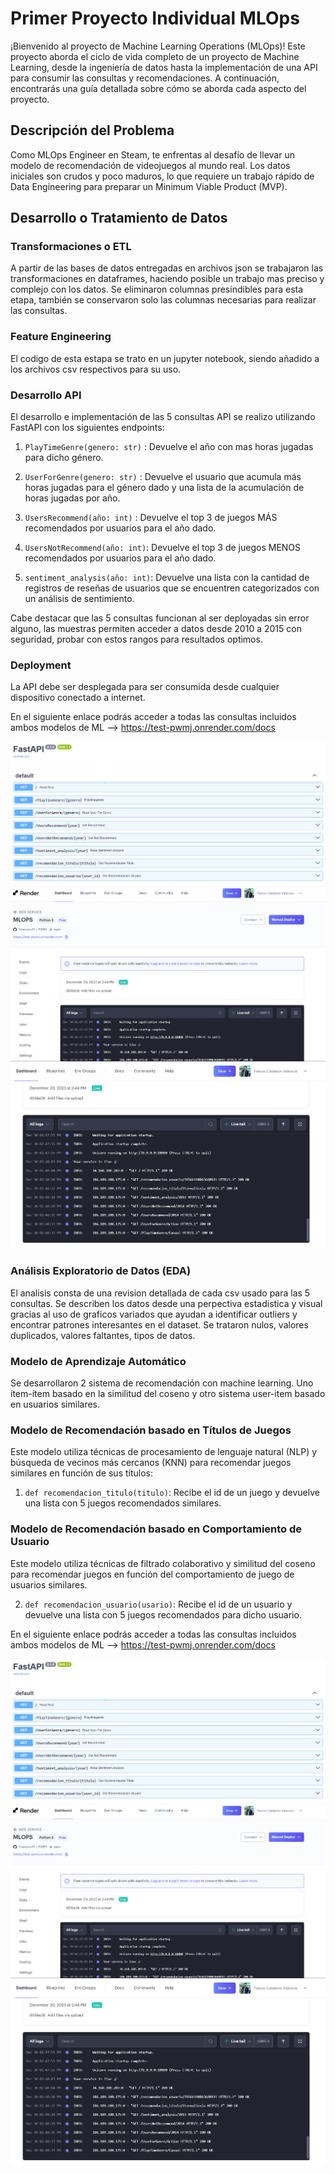 # Primer Proyecto Individual MLOps

¡Bienvenido al proyecto de Machine Learning Operations (MLOps)! Este proyecto aborda el ciclo de vida completo de un proyecto de Machine Learning, desde la ingeniería de datos hasta la implementación de una API para consumir las consultas y recomendaciones. A continuación, encontrarás una guía detallada sobre cómo se aborda cada aspecto del proyecto.


## Descripción del Problema

Como MLOps Engineer en Steam, te enfrentas al desafío de llevar un modelo de recomendación de videojuegos al mundo real. Los datos iniciales son crudos y poco maduros, lo que requiere un trabajo rápido de Data Engineering para preparar un Minimum Viable Product (MVP).


## Desarrollo o Tratamiento de Datos

### Transformaciones o ETL 

A partir de las bases de datos entregadas en archivos json se trabajaron las transformaciones en dataframes, haciendo posible un trabajo mas preciso y complejo con los datos. Se eliminaron columnas presindibles para esta etapa, también se conservaron solo las columnas necesarias para realizar las consultas.


### Feature Engineering

El codigo de esta estapa se trato en un jupyter notebook, siendo añadido a los archivos csv respectivos para su uso.


### Desarrollo API

El desarrollo e implementación de las 5 consultas API se realizo utilizando FastAPI con los siguientes endpoints:

1. `PlayTimeGenre(genero: str)` : Devuelve el año con mas horas jugadas para dicho género.

2. `UserForGenre(genero: str)`  : Devuelve el usuario que acumula más horas jugadas para el género dado y una lista de la acumulación de horas jugadas por año.

3. `UsersRecommend(año: int)`   : Devuelve el top 3 de juegos MÁS recomendados por usuarios para el año dado.

4. `UsersNotRecommend(año: int)`: Devuelve el top 3 de juegos MENOS recomendados por usuarios para el año dado.

5. `sentiment_analysis(año: int)`: Devuelve una lista con la cantidad de registros de reseñas de usuarios que se encuentren categorizados con un análisis de sentimiento.


Cabe destacar que las 5 consultas funcionan al ser deployadas sin error alguno, las muestras permiten acceder a datos desde 2010 a 2015 con seguridad, probar con estos rangos para resultados optimos.


### Deployment

La API debe ser desplegada para ser consumida desde cualquier dispositivo conectado a internet. 

En el siguiente enlace podrás acceder a todas las consultas incluidos ambos modelos de ML 
--> https://test-pwmj.onrender.com/docs

![Alt text](image-1.png)
![Alt text](image-4.png)
![Alt text](image-3.png)          


### Análisis Exploratorio de Datos (EDA)

El analisis consta de una revision detallada de cada csv usado para las 5 consultas. Se describen los datos desde una perpectiva estadistica y visual gracias al uso de graficos variados que ayudan a identificar outliers y encontrar patrones interesantes en el dataset. Se trataron nulos, valores duplicados, valores faltantes, tipos de datos.


### Modelo de Aprendizaje Automático

Se desarrollaron 2 sistema de recomendación con machine learning. Uno ítem-ítem basado en la similitud del coseno y otro sistema user-item basado en usuarios similares. 


### Modelo de Recomendación basado en Títulos de Juegos

Este modelo utiliza técnicas de procesamiento de lenguaje natural (NLP) y búsqueda de vecinos más cercanos (KNN) para recomendar juegos similares en función de sus títulos:

1. `def recomendacion_titulo(titulo)`: Recibe el id de un juego y devuelve una lista con 5 juegos recomendados similares.


### Modelo de Recomendación basado en Comportamiento de Usuario

Este modelo utiliza técnicas de filtrado colaborativo y similitud del coseno para recomendar juegos en función del comportamiento de juego de usuarios similares.

2. `def recomendacion_usuario(usario)`: Recibe el id de un usuario y devuelve una lista con 5 juegos recomendados para dicho usuario.


En el siguiente enlace podrás acceder a todas las consultas incluidos ambos modelos de ML 
--> https://test-pwmj.onrender.com/docs

![Alt text](image-1.png)
![Alt text](image-4.png)
![Alt text](image-3.png)